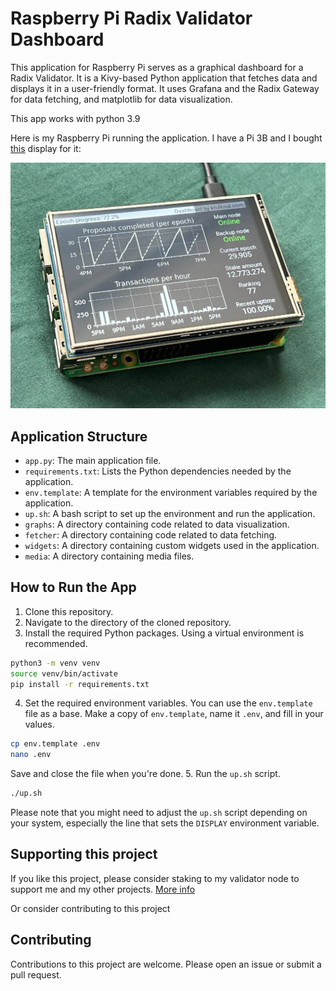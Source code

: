 # Raspberry Pi Radix Validator Dashboard

This application for Raspberry Pi serves as a graphical dashboard for a Radix Validator. It is a Kivy-based Python application that fetches data and displays it in a user-friendly format. It uses Grafana and the Radix Gateway for data fetching, and matplotlib for data visualization.

This app works with python 3.9

Here is my Raspberry Pi running the application.
I have a Pi 3B and I bought [this](https://www.kiwi-electronics.com/nl/3-5inch-rpi-lcd-480x320-ips-resistief-touchscreen-4418?search=raspberry%20pi%20displays&page=2) display for it:

![A Raspberry Pi running the application](media/pi.jpg)

## Application Structure
- `app.py`: The main application file.
- `requirements.txt`: Lists the Python dependencies needed by the application.
- `env.template`: A template for the environment variables required by the application.
- `up.sh`: A bash script to set up the environment and run the application.
- `graphs`: A directory containing code related to data visualization.
- `fetcher`: A directory containing code related to data fetching.
- `widgets`: A directory containing custom widgets used in the application.
- `media`: A directory containing media files.
## How to Run the App
1. Clone this repository.
2. Navigate to the directory of the cloned repository.
3. Install the required Python packages. Using a virtual environment is recommended.

```bash
python3 -m venv venv
source venv/bin/activate
pip install -r requirements.txt
```
4. Set the required environment variables. You can use the `env.template` file as a base. Make a copy of `env.template`, name it `.env`, and fill in your values.

```bash
cp env.template .env
nano .env
```



Save and close the file when you're done.
5. Run the `up.sh` script.

```bash
./up.sh
```

Please note that you might need to adjust the `up.sh` script depending on your system, especially the line that sets the `DISPLAY` environment variable.

## Supporting this project

If you like this project, please consider staking to my validator node to support me and my other projects. [More info](https://krulknul.com)

Or consider contributing to this project
## Contributing

Contributions to this project are welcome. Please open an issue or submit a pull request.
